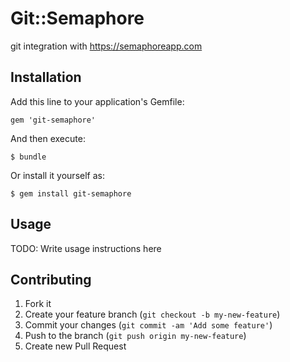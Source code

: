 # Git::Semaphore

git integration with https://semaphoreapp.com

## Installation

Add this line to your application's Gemfile:

    gem 'git-semaphore'

And then execute:

    $ bundle

Or install it yourself as:

    $ gem install git-semaphore

## Usage

TODO: Write usage instructions here

## Contributing

1. Fork it
2. Create your feature branch (`git checkout -b my-new-feature`)
3. Commit your changes (`git commit -am 'Add some feature'`)
4. Push to the branch (`git push origin my-new-feature`)
5. Create new Pull Request
